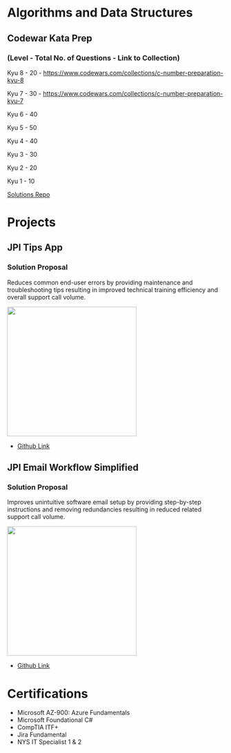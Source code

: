 # Algorithms and Data Structures

## Codewar Kata Prep

### (Level - Total No. of Questions - Link to Collection)

Kyu 8 - 20 - https://www.codewars.com/collections/c-number-preparation-kyu-8

Kyu 7 - 30 - https://www.codewars.com/collections/c-number-preparation-kyu-7

Kyu 6 - 40

Kyu 5 - 50

Kyu 4 - 40

Kyu 3 - 30

Kyu 2 - 20

Kyu 1 - 10

[Solutions Repo](https://github.com/chitangchin/CodewarKata)

# Projects

## JPI Tips App

### Solution Proposal 

Reduces common end-user errors by providing maintenance and troubleshooting tips resulting in improved technical training efficiency and overall support call volume.

<img src="https://github.com/chitangchin/Chitangchin/assets/96362668/e4371c21-a042-4e0f-a944-8677b47b77a3" height="300px"/>

- [Github Link](https://github.com/chitangchin/JPI-Tips-Window-App) 

## JPI Email Workflow Simplified

###  Solution Proposal 

Improves unintuitive software email setup by providing step-by-step instructions and removing redundancies resulting in reduced related support call volume.

<img src="https://github.com/chitangchin/Chitangchin/assets/96362668/b6f19af5-91a9-4c85-a1e0-f55e91d29ff7" height="300px"/>

- [Github Link](https://github.com/chitangchin/JPI-Tips-Window-App) 

# Certifications

- Microsoft AZ-900: Azure Fundamentals
- Microsoft Foundational C#
- CompTIA ITF+
- Jira Fundamental
- NYS IT Specialist 1 & 2

